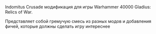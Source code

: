 Indomitus Crusade модификация для игры Warhammer 40000 Gladius: Relics of War.

Представляет собой гремучую смесь из разных модов и добавления фичей, которые должны сделать игру интереснее
